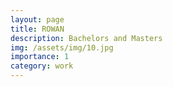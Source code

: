 ```yaml
---
layout: page
title: ROWAN
description: Bachelors and Masters
img: /assets/img/10.jpg
importance: 1
category: work
---
```

